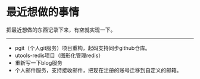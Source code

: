 # 最近想做的事情

把最近想做的东西记录下来，有空就实现一下。

----------------------

* pgit（个人git服务）项目重构，起码支持同步github仓库。
* utools-redis项目（图形化管理redis）
* 重新写一下blog服务
* 个人邮件服务，支持接收邮件，把现在注册的账号迁移到自定义的邮箱。
